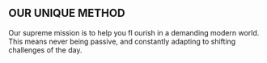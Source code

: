 ## OUR UNIQUE METHOD




Our supreme mission is to help you fl ourish in a demanding modern world.
This means never being passive, and constantly adapting to shifting challenges of the day.
